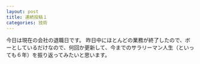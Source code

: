 ```yaml
---
layout: post
title: 連続投稿１
categories: 技術
---
```


今日は現在の会社の退職日です。
昨日中にほとんどの業務が終了したので、ボーとしているだけなので、何回か更新して、今までのサラリーマン人生（といっても６年）を振り返ってみたいと思います。
